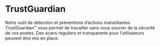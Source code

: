 # TrustGuardian

Notre outil de détection et préventions d’actions malveillantes TrustGuardian™ vous permet de travailler sans vous soucier de la sécurité de vos postes. Des scans réguliers et transparents pour l’utilisateurs peuvent être mis en place.

